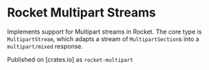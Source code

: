 # Rocket Multipart Streams

Implements support for Multipart streams in Rocket. The core type is
`MultipartStream`, which adapts a stream of `MultipartSection`s into a
`multipart/mixed` response.

Published on [crates.io] as `rocket-multipart`
